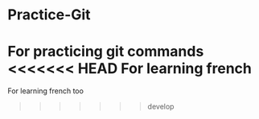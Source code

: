 # Practice-Git
For practicing git commands
<<<<<<< HEAD
For learning french
=======
For learning french too
>>>>>>> develop
